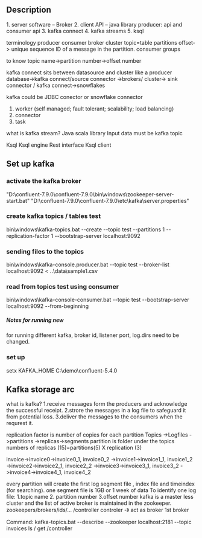 <h2> Description </h2>
<p>
1.	server software – Broker
2.	client API – java library producer: api and consumer api
3.	kafka connect
4.	kafka streams
5.	ksql

terminology
producer
consumer
broker
cluster
topic=table
partitions
offset-> unique sequence ID of a message in the partition.
consumer groups

to know topic name->partition number->offset number

kafka connect sits between datasource and cluster like a producer
database->kafka connect/source connector ->brokers/ cluster-> sink connector / kafka connect->snowflakes

kafka could be JDBC conector or snowflake connector
1.	worker (self managed; fault tolerant; scalability; load balancing)
2.	connector
3.	task

what is kafka stream?
Java scala library
Input data must be kafka topic


Ksql
Ksql engine
Rest interface
Ksql client
</p>
<h2> Set up kafka </h2>
<p>
<h3> activate the kafka broker</h3>
"D:\confluent-7.9.0\confluent-7.9.0\bin\windows\zookeeper-server-start.bat" "D:\confluent-7.9.0\confluent-7.9.0\etc\kafka\server.properties"
<h3> create kafka topics / tables test</h3>
bin\windows\kafka-topics.bat --create --topic test --partitions 1 --replication-factor 1 --bootstrap-server localhost:9092
<h3> sending files to the topics </h3>
bin\windows\kafka-console.producer.bat --topic test --broker-list localhost:9092 < ..\data\sample1.csv
<h3> read from topics test using consumer </h3>
bin\windows\kafka-console-consumer.bat --topic test --bootstrap-server localhost:9092 --from-beginning

<h5>Notes for running new</h5>
for running different kafka, broker id, listener port, log.dirs need to be changed.


<h3>set up</h3>
setx KAFKA_HOME C:\demo\confluent-5.4.0



</p>

<h2>Kafka storage arc</h2>
<p>
what is kafka?
1.receive messages form the producers and acknowledge the successful receipt.
2.strore the messages in a log file to safeguard it from potential loss.
3.deliver the messages to the consumers when the requrest it.

replication factor is number of copies for each partition
Topics ->Logfiles ->partitions ->replicas->segments
partition is folder under the topics
numbers of replicas (15)=partitions(5) X replication (3)

invoice->invoice0->invoice0_1, invoice0_2
->invoice1->invoice1_1, invoice1_2
->invoice2->invoice2_1, invoice2_2
->invoice3->invoice3_1, invoice3_2
->invoice4->invoice4_1, invoice4_2

every partition will create the first log segment file , index file and timeindex (for searching).
one segment file is 1GB or 1 week of data
To identify one log file: 1.topic name 2. partition number 3.offset number
kafka is a master less cluster and the list of active broker is maintained in the zookeeper. zookeepers/brokers/ids/... /controller
controler -》 act as broker 1st broker

Command:
kafka-topics.bat --describe --zookeeper localhost:2181 --topic invoices
ls /
get /controller
</p>